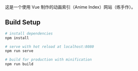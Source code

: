 
这是一个使用 Vue 制作的动画索引（Anime Index）网站（练手作）。    

## Build Setup

``` bash
# install dependencies
npm install

# serve with hot reload at localhost:8080
npm run serve

# build for production with minification
npm run build
```